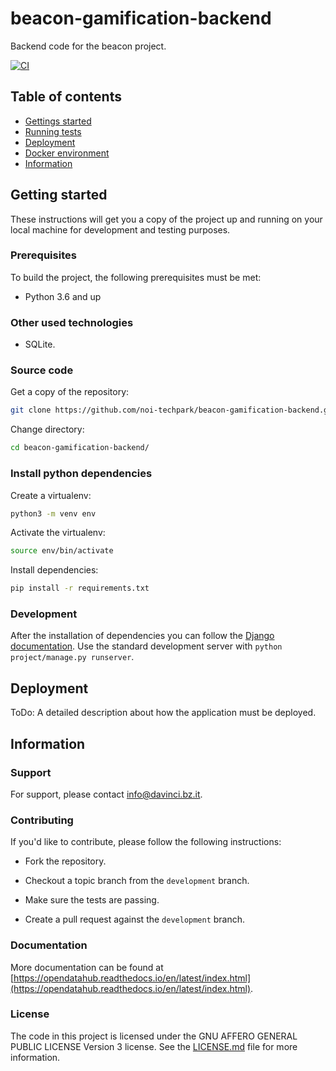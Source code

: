 # beacon-gamification-backend
Backend code for the beacon project.

[![CI](https://github.com/noi-techpark/beacon-gamification-backend/actions/workflows/ci.yml/badge.svg)](https://github.com/noi-techpark/beacon-gamification-backend/actions/workflows/ci.yml)

## Table of contents

- [Gettings started](#getting-started)
- [Running tests](#running-tests)
- [Deployment](#deployment)
- [Docker environment](#docker-environment)
- [Information](#information)

## Getting started

These instructions will get you a copy of the project up and running
on your local machine for development and testing purposes.

### Prerequisites

To build the project, the following prerequisites must be met:

- Python 3.6 and up

### Other used technologies

- SQLite.

### Source code

Get a copy of the repository:

```bash
git clone https://github.com/noi-techpark/beacon-gamification-backend.git
```

Change directory:

```bash
cd beacon-gamification-backend/
```

### Install python dependencies

Create a virtualenv:

```bash
python3 -m venv env
```

Activate the virtualenv:

```bash
source env/bin/activate
```

Install dependencies:

```bash
pip install -r requirements.txt
```

### Development

After the installation of dependencies you can follow the [Django documentation](https://docs.djangoproject.com/en/2.2/).
Use the standard development server with `python project/manage.py runserver`.

## Deployment

ToDo: A detailed description about how the application must be deployed.

## Information

### Support

For support, please contact [info@davinci.bz.it](mailto:info@davinci.bz.it).

### Contributing

If you'd like to contribute, please follow the following instructions:

- Fork the repository.

- Checkout a topic branch from the `development` branch.

- Make sure the tests are passing.

- Create a pull request against the `development` branch.

### Documentation

More documentation can be found at [https://opendatahub.readthedocs.io/en/latest/index.html](https://opendatahub.readthedocs.io/en/latest/index.html).

### License

The code in this project is licensed under the GNU AFFERO GENERAL PUBLIC LICENSE Version 3 license. See the [LICENSE.md](LICENSE.md) file for more information.
